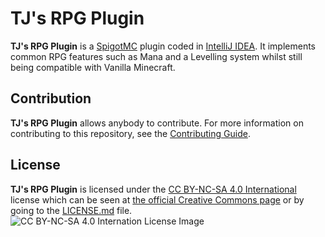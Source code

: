 # TJ's RPG Plugin
**TJ's RPG Plugin** is a [SpigotMC](https://www.spigotmc.org/) plugin coded in [IntelliJ IDEA](https://www.jetbrains.com/idea/). It implements common RPG features such as Mana and a Levelling system whilst still being compatible with Vanilla Minecraft.

## Contribution
**TJ's RPG Plugin** allows anybody to contribute. For more information on contributing to this repository, see the [Contributing Guide](CONTRIBUTING.md).

## License
**TJ's RPG Plugin** is licensed under the [CC BY-NC-SA 4.0 International](LICENSE.md) license which can be seen at [the official Creative Commons page](https://creativecommons.org/licenses/by-nc-sa/4.0/) or by going to the [LICENSE.md](LICENSE.md) file.
![CC BY-NC-SA 4.0 Internation License Image](https://i.creativecommons.org/l/by-nc-sa/4.0/88x31.png)